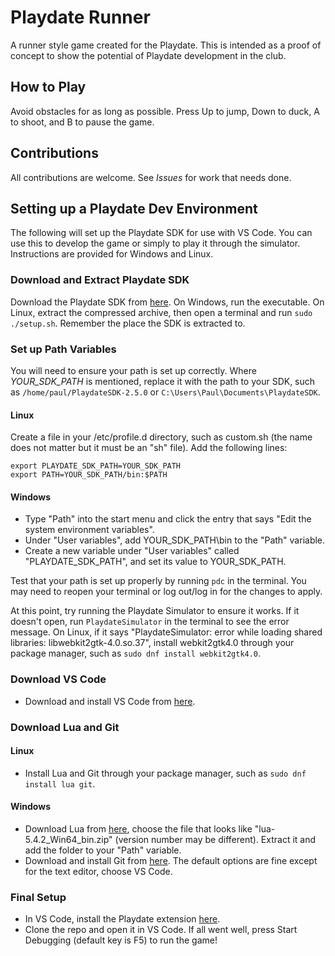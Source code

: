 # Playdate Runner

A runner style game created for the Playdate. This is intended as a proof of concept to show the potential of Playdate development in the club.

## How to Play

Avoid obstacles for as long as possible. Press Up to jump, Down to duck, A to shoot, and B to pause the game.

## Contributions

All contributions are welcome. See *Issues* for work that needs done.

## Setting up a Playdate Dev Environment

The following will set up the Playdate SDK for use with VS Code. You can use this to develop the game or simply to play it through the simulator. Instructions are provided for Windows and Linux.

### Download and Extract Playdate SDK

Download the Playdate SDK from [here](https://play.date/dev/). On Windows, run the executable. On Linux, extract the compressed archive, then open a terminal and run ```sudo ./setup.sh```. Remember the place the SDK is extracted to.

### Set up Path Variables

You will need to ensure your path is set up correctly. Where *YOUR_SDK_PATH* is mentioned, replace it with the path to your SDK, such as ```/home/paul/PlaydateSDK-2.5.0``` or ```C:\Users\Paul\Documents\PlaydateSDK```.

#### Linux

Create a file in your /etc/profile.d directory, such as custom.sh (the name does not matter but it must be an "sh" file). Add the following lines:

```
export PLAYDATE_SDK_PATH=YOUR_SDK_PATH
export PATH=YOUR_SDK_PATH/bin:$PATH
```

#### Windows

- Type "Path" into the start menu and click the entry that says "Edit the system environment variables".
- Under "User variables", add YOUR_SDK_PATH\bin to the "Path" variable.
- Create a new variable under "User variables" called "PLAYDATE_SDK_PATH", and set its value to YOUR_SDK_PATH.

Test that your path is set up properly by running ```pdc``` in the terminal. You may need to reopen your terminal or log out/log in for the changes to apply.

At this point, try running the Playdate Simulator to ensure it works. If it doesn't open, run ```PlaydateSimulator``` in the terminal to see the error message. On Linux, if it says "PlaydateSimulator: error while loading shared libraries: libwebkit2gtk-4.0.so.37", install webkit2gtk4.0 through your package manager, such as ```sudo dnf install webkit2gtk4.0```.

### Download VS Code

- Download and install VS Code from [here](https://code.visualstudio.com/).

### Download Lua and Git

#### Linux

- Install Lua and Git through your package manager, such as ```sudo dnf install lua git```.

#### Windows

- Download Lua from [here](https://luabinaries.sourceforge.net/download.html), choose the file that looks like "lua-5.4.2_Win64_bin.zip" (version number may be different). Extract it and add the folder to your "Path" variable.
- Download and install Git from [here](https://git-scm.com/download/win). The default options are fine except for the text editor, choose VS Code.

### Final Setup

- In VS Code, install the Playdate extension [here](https://marketplace.visualstudio.com/items?itemName=Orta.playdate).
- Clone the repo and open it in VS Code. If all went well, press Start Debugging (default key is F5) to run the game!
